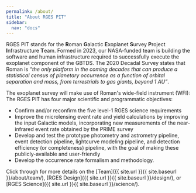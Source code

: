 ```yaml
---
permalink: /about/
title: "About RGES PIT"
sidebar:
  nav: "docs"
---
```


RGES PIT stands for the **R**oman **G**alactic **E**xoplanet **S**urvey 
**P**roject **I**nfrastructure **T**eam. Formed in 2023, our NASA-funded team is
building the software and human infrastructure required to successfully execute the exoplanet component of the
GBTDS. The 2020 Decadal Survey states that Roman is *“the only platform in the coming decades 
that can produce a statistical census of planetary occurrence as a function of orbital 
separation and mass, from terrestrials to gas giants, beyond 1 AU”*.


The exoplanet survey will make use of Roman's wide-field instrument (WFI): The RGES PIT
has four major scientific and programmatic objectives:

* Confirm and/or reconfirm the five level-1 RGES science requirements
* Improve the microlensing event rate and yield calculations by improving the input Galactic models, 
incorporating new measurements of the near-infrared event rate obtained by the PRIME survey
* Develop and test the prototype photometry and astrometry pipeline, event detection pipeline, 
lightcurve modeling pipeline, and detection efficiency (or completeness) pipeline, with the goal of 
making these publicly-available and user-friendly
* Develop the occurrence rate formalism and methodology.

Click through for more details on the [Team]({{ site.url }}{{
site.baseurl }}/about/team/), [RGES Design]({{ site.url }}{{
site.baseurl }}/design/), or [RGES Science]({{ site.url }}{{
site.baseurl }}/science/).



